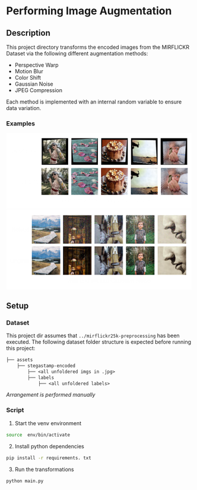 # Performing Image Augmentation

## Description
This project directory transforms the encoded images from the MIRFLICKR Dataset via the following different augmentation methods:
- Perspective Warp
- Motion Blur
- Color Shift
- Gaussian Noise
- JPEG Compression

Each method is implemented with an internal random variable to ensure data variation.

### Examples

<img src="../Images/transformed.png" alt=alt-text-01 width=500>

<img src="../Images/noised.png" alt=alt-text-01 width=500>

## Setup

### Dataset

This project dir assumes that `../mirflickr25k-preprocessing` has been executed. The following dataset folder structure is expected before running this project: 

    ├── assets
        ├── stegastamp-encoded
            ├── <all unfoldered imgs in .jpg>
            ├── labels
                ├── <all unfoldered labels>

*Arrangement is performed manually*

### Script

1. Start the venv environment

```sh
source  env/bin/activate
```

2. Install python dependencies

```sh
pip install -r requirements. txt
```

3. Run the transformations

```sh
python main.py
```
